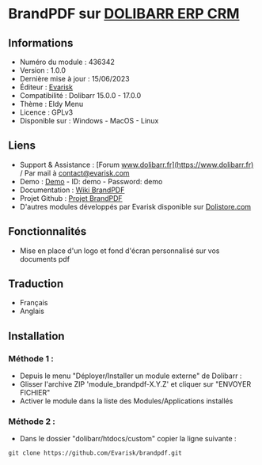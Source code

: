 # BrandPDF sur [DOLIBARR ERP CRM](https://www.dolibarr.org)

## Informations

- Numéro du module : 436342
- Version : 1.0.0
- Dernière mise à jour : 15/06/2023
- Éditeur : [Evarisk](https://www.evarisk.com)
- Compatibilité : Dolibarr 15.0.0 - 17.0.0
- Thème : Eldy Menu
- Licence : GPLv3
- Disponible sur : Windows - MacOS - Linux

## Liens

- Support & Assistance : [Forum www.dolibarr.fr](https://www.dolibarr.fr) / Par mail à contact@evarisk.com
- Demo : [Demo](https://www.demodoli.digirisk.com) - ID: demo - Password: demo
- Documentation : [Wiki BrandPDF](https://wiki.dolibarr.org/index.php/Module_BrandPDF)
- Projet Github : [Projet BrandPDF](https://github.com/Evarisk/BrandPDF/projects?query=is%3Aopen)
- D'autres modules développés par Evarisk disponible sur [Dolistore.com](https://www.dolistore.com)

## Fonctionnalités

- Mise en place d'un logo et fond d'écran personnalisé sur vos documents pdf

## Traduction

- Français
- Anglais

## Installation

### Méthode 1 :

- Depuis le menu "Déployer/Installer un module externe" de Dolibarr :
- Glisser l'archive ZIP 'module_brandpdf-X.Y.Z' et cliquer sur "ENVOYER FICHIER"
- Activer le module dans la liste des Modules/Applications installés

### Méthode 2 :

- Dans le dossier "dolibarr/htdocs/custom" copier la ligne suivante :
``` 
git clone https://github.com/Evarisk/brandpdf.git
```
